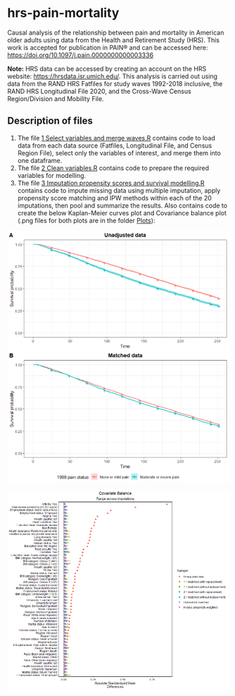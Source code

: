 # hrs-pain-mortality
Causal analysis of the relationship between pain and mortality in American older adults using data from the Health and Retirement Study (HRS). This work is accepted for publication in PAIN® and can be accessed here: https://doi.org/10.1097/j.pain.0000000000003336

**Note:** HRS data can be accessed by creating an account on the HRS website: https://hrsdata.isr.umich.edu/. This analysis is carried out using data from the RAND HRS Fatfiles for study waves 1992-2018 inclusive, the RAND HRS Longitudinal File 2020, and the Cross-Wave Census Region/Division and Mobility File.  

## Description of files

1.  The file [1 Select variables and merge waves.R](https://github.com/Eva-Ryan/hrs_pain_mortality/blob/main/1%20Select%20variables%20and%20merge%20waves.R) contains code to load data from each data source (Fatfiles, Longitudinal File, and Census Region File), select only the variables of interest, and merge them into one dataframe.
2.  The file [2 Clean variables.R](https://github.com/Eva-Ryan/hrs_pain_mortality/blob/main/2%20Clean%20variables.R) contains code to prepare the required variables for modelling.
3.  The file [3 Imputation propensity scores and survival modelling.R](https://github.com/Eva-Ryan/hrs_pain_mortality/blob/main/3%20Imputation%20propensity%20scores%20and%20survival%20modelling.R) contains code to impute missing data using multiple imputation, apply propensity score matching and IPW methods within each of the 20 imputations, then pool and summarize the results. Also contains code to create the below Kaplan-Meier curves plot and Covariance balance plot (.png files for both plots are in the folder [Plots](https://github.com/Eva-Ryan/hrs-pain-mortality/tree/main/Plots)): 

![](https://github.com/Eva-Ryan/hrs-pain-mortality/blob/main/Plots/KM%20curves.png)

![](https://github.com/Eva-Ryan/hrs-pain-mortality/blob/main/Plots/Covariate%20balance%20plot.png)
